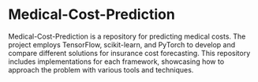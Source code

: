 # Medical-Cost-Prediction
Medical-Cost-Prediction is a repository for predicting medical costs. The project employs TensorFlow, scikit-learn, and PyTorch to develop and compare different solutions for insurance cost forecasting. This repository includes implementations for each framework, showcasing how to approach the problem with various tools and techniques.
